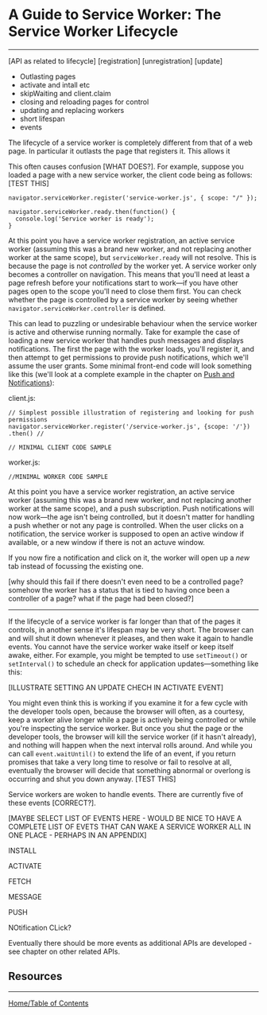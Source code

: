 # A Guide to Service Worker: The Service Worker Lifecycle
***

[API as related to lifecycle]
[registration]
[unregistration]
[update]

- Outlasting pages
- activate and intall etc
- skipWaiting and client.claim
- closing and reloading pages for control
- updating and replacing workers
- short lifespan
- events




The lifecycle of a service worker is completely different from that of a web page. In particular it outlasts the page that registers it. This allows it 









This often causes confusion [WHAT DOES?]. For example, suppose you loaded a page with a new service worker, the client code being as follows: [TEST THIS]

    navigator.serviceWorker.register('service-worker.js', { scope: "/" });

    navigator.serviceWorker.ready.then(function() {
      console.log('Service worker is ready');
    }

At this point you have a service worker registration, an active service worker (assuming this was a brand new worker, and not replacing another worker at the same scope), but `serviceWorker.ready` will not resolve. This is because the page is not *controlled* by the worker yet. A service worker only becomes a controller on navigation. This means that you'll need at least a page refresh before your notifications start to work—if you have other pages open to the scope you'll need to close them first. You can check whether the page is controlled by a service worker by seeing whether `navigator.serviceWorker.controller` is defined.

This can lead to puzzling or undesirable behaviour when the service worker is active and otherwise running normally. Take for example the case of loading a new service worker that handles push messages and displays notifications. The first the page with the worker loads, you'll register it, and then attempt to get permissions to provide push notifications, which we'll assume the user grants. Some minimal front-end code will look something like this (we'll look at a complete example in the chapter on [Push and Notifications](/push.md)):

client.js:


    // Simplest possible illustration of registering and looking for push permissions
    navigator.serviceWorker.register('/service-worker.js', {scope: '/'})
    .then() //

    // MINIMAL CLIENT CODE SAMPLE

worker.js:

    //MINIMAL WORKER CODE SAMPLE  



At this point you have a service worker registration, an active service worker (assuming this was a brand new worker, and not replacing another worker at the same scope), and a push subscription. Push notifications will now work—the age isn't being controlled, but it doesn't matter for handling a push whether or not any page is controlled. When the user clicks on a notification, the service worker is supposed to open an active window if available, or a new window if there is not an actuve window.

If you now fire a notification and click on it, the worker will open up a *new* tab instead of focussing the existing one.




    

[why should this fail if there doesn't even need to be a controlled page? somehow the worker has a status that is tied to having once been a controller of a page? what if the page had been closed?]



---



If the lifecycle of a service worker is far longer than that of the pages it controls, in another sense it's lifespan may be very short. The browser can and will shut it down whenever it pleases, and then wake it again to handle events. You cannot have the service worker wake itself or keep itself awake, either. For example, you might be tempted to use `setTimeout()` or `setInterval()` to schedule an check for application updates—something like this:

[ILLUSTRATE SETTING AN UPDATE CHECH IN ACTIVATE EVENT]

You might even think this is working if you examine it for a few cycle with the developer tools open, because the browser will often, as a courtesy, keep a worker alive longer while a page is actively being controlled or while you're inspecting the service worker. But once you shut the page or the developer tools, the browser will kill the service worker (if it hasn't already), and nothing will happen when the next interval rolls around. And while you can call `event.waitUntil()` to extend the life of an event, if you return promises that take a very long time to resolve or fail to resolve at all, eventually the browser will decide that something abnormal or overlong is occurring and shut you down anyway. [TEST THIS]

Service workers are woken to handle events. There are currently five of these events [CORRECT?].


[MAYBE SELECT LIST OF EVENTS HERE - WOULD BE NICE TO HAVE A COMPLETE LIST OF EVETS THAT CAN WAKE A SERVICE WORKER ALL IN ONE PLACE - PERHAPS IN AN APPENDIX]

INSTALL

ACTIVATE

FETCH

MESSAGE

PUSH

NOtification CLick?


Eventually there should be more events as additional APIs are developed - see chapter on other related APIs.








## Resources



***

[Home/Table of Contents](README.md)